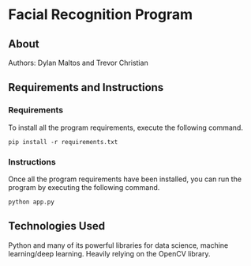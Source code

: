# Facial Recognition Program
## About
Authors: Dylan Maltos and Trevor Christian

## Requirements and Instructions

### Requirements 

To install all the program requirements, execute the following command.
```
pip install -r requirements.txt
```

### Instructions

Once all the program requirements have been installed, you can run the program by executing the following command.
```
python app.py
```

## Technologies Used

Python and many of its powerful libraries for data science, machine learning/deep learning. Heavily relying on the OpenCV library.

